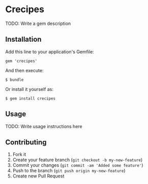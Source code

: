# Crecipes

TODO: Write a gem description

## Installation

Add this line to your application's Gemfile:

    gem 'crecipes'

And then execute:

    $ bundle

Or install it yourself as:

    $ gem install crecipes

## Usage

TODO: Write usage instructions here

## Contributing

1. Fork it
2. Create your feature branch (`git checkout -b my-new-feature`)
3. Commit your changes (`git commit -am 'Added some feature'`)
4. Push to the branch (`git push origin my-new-feature`)
5. Create new Pull Request

